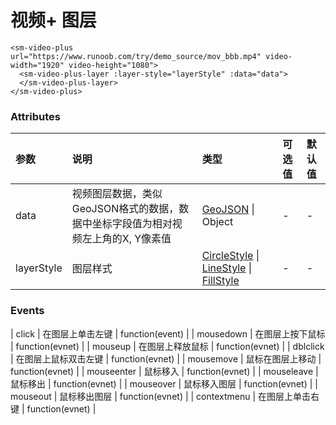 # 视频+ 图层

```vue
<sm-video-plus url="https://www.runoob.com/try/demo_source/mov_bbb.mp4" video-width="1920" video-height="1080">
  <sm-video-plus-layer :layer-style="layerStyle" :data="data">
  </sm-video-plus-layer>
</sm-video-plus>
```

### Attributes

| 参数       | 说明                          | 类型                                                                                                                                                                                          | 可选值 | 默认值 |
| :--------- | :---------------------------- | :-------------------------------------------------------------------------------------------------------------------------------------------------------------------------------------------- | :----- | :----- |
| data       | 视频图层数据，类似 GeoJSON格式的数据，数据中坐标字段值为相对视频左上角的X, Y像素值 | [GeoJSON](https://geojson.org/) \| Object                                                                                                                                                     | -      | -      |
| layerStyle | 图层样式                      | [CircleStyle](/zh/api/common-types/common-types.md#circlestyle) \| [LineStyle](/zh/api/common-types/common-types.md#linestyle) \| [FillStyle](/zh/api/common-types/common-types.md#fillstyle) | -      | -      |

### Events

| click | 在图层上单击左键 | function(event) |
| mousedown | 在图层上按下鼠标 | function(evnet) |
| mouseup | 在图层上释放鼠标 | function(evnet) |
| dblclick | 在图层上鼠标双击左键 | function(evnet) |
| mousemove | 鼠标在图层上移动 | function(evnet) |
| mouseenter | 鼠标移入 | function(evnet) |
| mouseleave | 鼠标移出 | function(evnet) |
| mouseover | 鼠标移入图层 | function(evnet) |
| mouseout | 鼠标移出图层 | function(evnet) |
| contextmenu | 在图层上单击右键 | function(evnet) |

